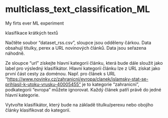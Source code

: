 # multiclass_text_classification_ML
My firts ever ML experiment


klasifikace krátkých textů

Načtěte soubor “dataset_rss.csv”, sloupce jsou odděleny čárkou. Data obsahují titulky, perex
a URL novinových článků. Data jsou seřazena náhodně.

Ze sloupce “url” získejte hlavní kategorii článku, která bude dále sloužit jako label pro
výsledný klasifikátor. Hlavní kategorii článku lze z URL získat jako první část cesty za
doménou. Např. pro článek s URL
“https://www.novinky.cz/zahranicni/evropa/clanek/islamsky-stat-se-prihlasil-k-utoku-vrusku-40005455” je to kategorie “zahranicni”, podkategorii “evropa” můžete
ignorovat. Každý článek patří právě do jedné hlavní kategorie.

Vytvořte klasifikátor, který bude na základě titulku/perexu nebo obojího články
klasifikovat do kategorií.



 
